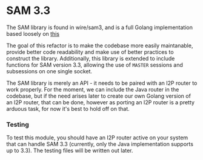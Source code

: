 # SAM 3.3

The SAM library is found in wire/sam3, and is a full Golang implementation based loosely on [this](https://bitbucket.org/kallevedin/sam3/overview)

The goal of this refactor is to make the codebase more easily maintanable, provide better code readability and make use of better practices to construct the library. Additionally, this library is extended to include functions for SAM version 3.3, allowing the use of `MASTER` sessions and subsessions on one single socket.

The SAM library is merely an API - it needs to be paired with an I2P router to work properly. For the moment, we can include the Java router in the codebase, but if the need arises later to create our own Golang version of an I2P router, that can be done, however as porting an I2P router is a pretty arduous task, for now it's best to hold off on that.

### Testing

To test this module, you should have an I2P router active on your system that can handle SAM 3.3 (currently, only the Java implementation supports up to 3.3). The testing files will be written out later.